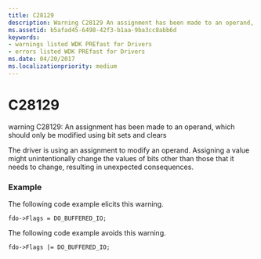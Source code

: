 ```yaml
---
title: C28129
description: Warning C28129 An assignment has been made to an operand, which should only be modified using bit sets and clears.
ms.assetid: b5afad45-6498-42f3-b1aa-9ba3cc8abb6d
keywords:
- warnings listed WDK PREfast for Drivers
- errors listed WDK PREfast for Drivers
ms.date: 04/20/2017
ms.localizationpriority: medium
---
```


# C28129


warning C28129: An assignment has been made to an operand, which should only be modified using bit sets and clears

The driver is using an assignment to modify an operand. Assigning a value might unintentionally change the values of bits other than those that it needs to change, resulting in unexpected consequences.

### <span id="example"></span><span id="EXAMPLE"></span>Example

The following code example elicits this warning.

```
fdo->Flags = DO_BUFFERED_IO;
```

The following code example avoids this warning.

```
fdo->Flags |= DO_BUFFERED_IO;
```

 

 





